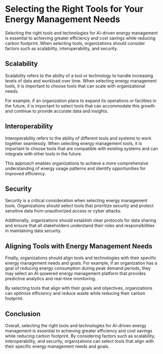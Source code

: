Selecting the Right Tools for Your Energy Management Needs
=============================================================================================================================

Selecting the right tools and technologies for AI-driven energy management is essential to achieving greater efficiency and cost savings while reducing carbon footprint. When selecting tools, organizations should consider factors such as scalability, interoperability, and security.

Scalability
-----------

Scalability refers to the ability of a tool or technology to handle increasing levels of data and workload over time. When selecting energy management tools, it is important to choose tools that can scale with organizational needs.

For example, if an organization plans to expand its operations or facilities in the future, it is important to select tools that can accommodate this growth and continue to provide accurate data and insights.

Interoperability
----------------

Interoperability refers to the ability of different tools and systems to work together seamlessly. When selecting energy management tools, it is important to choose tools that are compatible with existing systems and can integrate with other tools in the future.

This approach enables organizations to achieve a more comprehensive understanding of energy usage patterns and identify opportunities for improved efficiency.

Security
--------

Security is a critical consideration when selecting energy management tools. Organizations should select tools that prioritize security and protect sensitive data from unauthorized access or cyber attacks.

Additionally, organizations should establish clear protocols for data sharing and ensure that all stakeholders understand their roles and responsibilities in maintaining data security.

Aligning Tools with Energy Management Needs
-------------------------------------------

Finally, organizations should align tools and technologies with their specific energy management needs and goals. For example, if an organization has a goal of reducing energy consumption during peak demand periods, they may select an AI-powered energy management platform that provides predictive analytics and real-time monitoring.

By selecting tools that align with their goals and objectives, organizations can optimize efficiency and reduce waste while reducing their carbon footprint.

Conclusion
----------

Overall, selecting the right tools and technologies for AI-driven energy management is essential to achieving greater efficiency and cost savings while reducing carbon footprint. By considering factors such as scalability, interoperability, and security, organizations can select tools that align with their specific energy management needs and goals.
